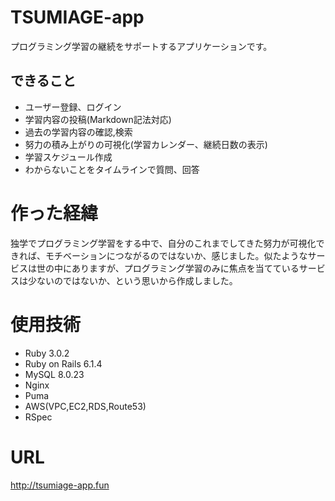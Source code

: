 # TSUMIAGE-app

プログラミング学習の継続をサポートするアプリケーションです。

## できること
- ユーザー登録、ログイン
- 学習内容の投稿(Markdown記法対応)
- 過去の学習内容の確認,検索
- 努力の積み上がりの可視化(学習カレンダー、継続日数の表示)
- 学習スケジュール作成
- わからないことをタイムラインで質問、回答

# 作った経緯
独学でプログラミング学習をする中で、自分のこれまでしてきた努力が可視化できれば、モチベーションにつながるのではないか、感じました。似たようなサービスは世の中にありますが、プログラミング学習のみに焦点を当てているサービスは少ないのではないか、という思いから作成しました。

# 使用技術
- Ruby 3.0.2
- Ruby on Rails 6.1.4
- MySQL 8.0.23
- Nginx
- Puma
- AWS(VPC,EC2,RDS,Route53)
- RSpec

# URL
http://tsumiage-app.fun




